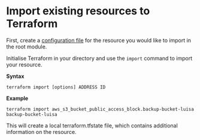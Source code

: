 # Import existing resources to Terraform

First, create a [configuration file](https://github.com/lb930/AWS/blob/main/Import%20existing%20resources%20to%20Terraform/main.tf) for the resource you would like to import in the root module.

Initialise Terraform in your directory and use the ```import``` command to import your resource.

**Syntax**

```terraform import [options] ADDRESS ID```

**Example**

```terraform import aws_s3_bucket_public_access_block.backup-bucket-luisa backup-bucket-luisa```

This will create a local terraform.tfstate file, which contains additional information on the resource.
